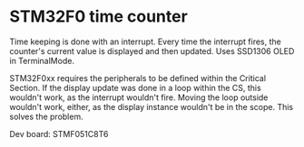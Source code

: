 # STM32F0 time counter

Time keeping is done with an interrupt. Every time the interrupt fires, the counter's current value
is displayed and then updated. Uses SSD1306 OLED in TerminalMode.

STM32F0xx requires the peripherals to be defined within the Critical Section. If the display update was done in a loop within the CS,
this wouldn't work, as the interrupt wouldn't fire. Moving the loop outside wouldn't work, either, as the display instance wouldn't be
in the scope. This solves the problem.

Dev board: STMF051C8T6


